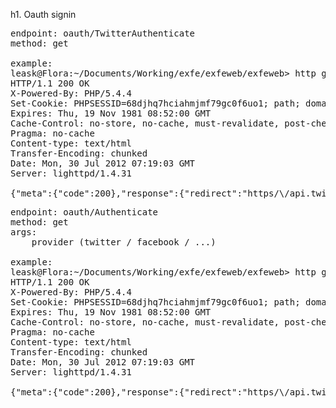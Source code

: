 h1. Oauth signin

<pre>
endpoint: oauth/TwitterAuthenticate
method: get

example:
leask@Flora:~/Documents/Working/exfe/exfeweb/exfeweb> http get local.exfe.com/oauth/TwitterAuthenticate
HTTP/1.1 200 OK
X-Powered-By: PHP/5.4.4
Set-Cookie: PHPSESSID=68djhq7hciahmjmf79gc0f6uo1; path; domain=.exfe.com
Expires: Thu, 19 Nov 1981 08:52:00 GMT
Cache-Control: no-store, no-cache, must-revalidate, post-check=0, pre-check=0
Pragma: no-cache
Content-type: text/html
Transfer-Encoding: chunked
Date: Mon, 30 Jul 2012 07:19:03 GMT
Server: lighttpd/1.4.31

{"meta":{"code":200},"response":{"redirect":"https/\/api.twitter.com\/oauth\/authenticate?oauth_token=eaIszDapB6I8UvjfDf0pGOOmEnGZUNqMeIa5Xs6HYs"}}
</pre>


<pre>
endpoint: oauth/Authenticate
method: get
args:
    provider (twitter / facebook / ...)

example:
leask@Flora:~/Documents/Working/exfe/exfeweb/exfeweb> http get local.exfe.com/oauth/Authenticate?provider=twitter
HTTP/1.1 200 OK
X-Powered-By: PHP/5.4.4
Set-Cookie: PHPSESSID=68djhq7hciahmjmf79gc0f6uo1; path; domain=.exfe.com
Expires: Thu, 19 Nov 1981 08:52:00 GMT
Cache-Control: no-store, no-cache, must-revalidate, post-check=0, pre-check=0
Pragma: no-cache
Content-type: text/html
Transfer-Encoding: chunked
Date: Mon, 30 Jul 2012 07:19:03 GMT
Server: lighttpd/1.4.31

{"meta":{"code":200},"response":{"redirect":"https/\/api.twitter.com\/oauth\/authenticate?oauth_token=eaIszDapB6I8UvjfDf0pGOOmEnGZUNqMeIa5Xs6HYs"}}
</pre>
